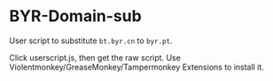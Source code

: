 # BYR-Domain-sub
User script to substitute `bt.byr.cn` to `byr.pt`.

Click userscript.js, then get the raw script. Use Violentmonkey/GreaseMonkey/Tampermonkey Extensions to install it.
